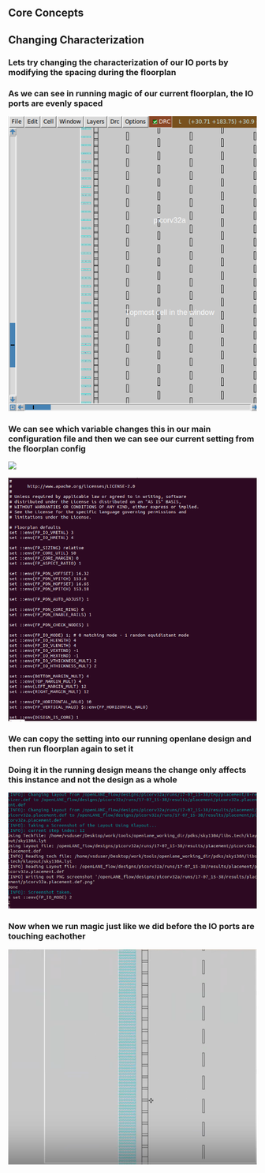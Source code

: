 ## Core Concepts

## Changing Characterization

### Lets try changing the characterization of our IO ports by modifying the spacing during the floorplan

### As we can see in running magic of our current floorplan, the IO ports are evenly spaced

![](./Images/spreadioports.png)

### We can see which variable changes this in our main configuration file and then we can see our current setting from the floorplan config

![](./Images/floorplanmainconfig.png)

![](./Images/floorplancharacterization.png)

### We can copy the setting into our running openlane design and then run floorplan again to set it
### Doing it in the running design means the change only affects this instance and not the design as a whole

![](./Images/changingiomode.png)

### Now when we run magic just like we did before the IO ports are touching eachother

![](./Images/denseioports.png)
